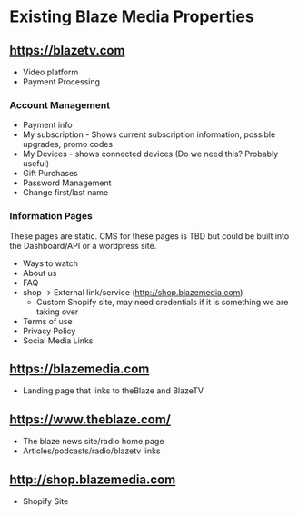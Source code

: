# Existing Blaze Media Properties

## https://blazetv.com

- Video platform
- Payment Processing

### Account Management

- Payment info
- My subscription - Shows current subscription information, possible upgrades, promo codes
- My Devices - shows connected devices (Do we need this? Probably useful)
- Gift Purchases
- Password Management
- Change first/last name

### Information Pages

These pages are static. CMS for these pages is TBD but could be built into the Dashboard/API or a wordpress site.

- Ways to watch
- About us
- FAQ
- shop -> External link/service (http://shop.blazemedia.com)
    - Custom Shopify site, may need credentials if it is something we are taking over
- Terms of use
- Privacy Policy
- Social Media Links

## https://blazemedia.com

- Landing page that links to theBlaze and BlazeTV

## https://www.theblaze.com/

- The blaze news site/radio home page
- Articles/podcasts/radio/blazetv links

## http://shop.blazemedia.com

- Shopify Site

